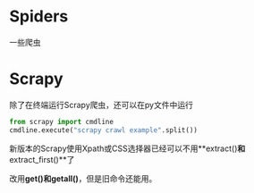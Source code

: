 # Spiders
 一些爬虫



# Scrapy



除了在终端运行Scrapy爬虫，还可以在py文件中运行

```python
from scrapy import cmdline
cmdline.execute("scrapy crawl example".split())
```



新版本的Scrapy使用Xpath或CSS选择器已经可以不用**extract()**和**extract_first()**了

改用**get()**和**getall()**，但是旧命令还能用。